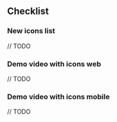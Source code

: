 ## Checklist

### New icons list

// TODO

### Demo video with icons web

// TODO

### Demo video with icons mobile

// TODO